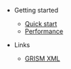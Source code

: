 <!-- docs/_sidebar.md -->
- Getting started

  - [Quick start](/)
  - [Performance](performance.md)
  
- Links
  - [GRISM XML](https://packetx.github.io/gml/)
